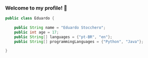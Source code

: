 ### Welcome to my profile! 👋

```java
public class Eduardo {
    
    public String name = "Eduardo Stocchero";
    public int age = 17;
    public String[] languages = {"pt-BR", "en"};
    public String[] programmingLanguages = {"Python", "Java"};
    
}
```
